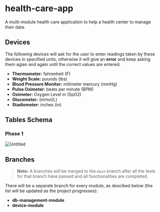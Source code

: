 # health-care-app
A multi-module health care application to help a health center to manage their data.

## Devices
The following devices will ask for the user to enter readings taken by these devices in specified units, otherwise it will give an **error** and keep asking them agian and again until the correct values are entered.
* **Thermometer:** fahrenheit (F)
* **Weight Scale:** pounds (lbs)
* **Blood Pressure Monitor:** milimeter mercury (mmHg)
* **Pulse Oximeter**: beats per minute (BPM)
* **Oximeter:** Oxygen Level in (SpO2)
* **Glucometer:** (mmol/L)
* **Stadiometer:** inches (in)

## Tables Schema
### Phase 1
![Untitled](https://user-images.githubusercontent.com/61075964/153734581-decc5e81-26cc-45ea-bb3c-d0f55204e1f6.png)

## Branches

> **Note:** A branches will be merged to the `main` branch after all the tests for that branch have passed and all functionalities are completed.

There will be a separate branch for every module, as descibed below (the list will be updated as the project progresses):
* **db-management-module**
* **device-module**
